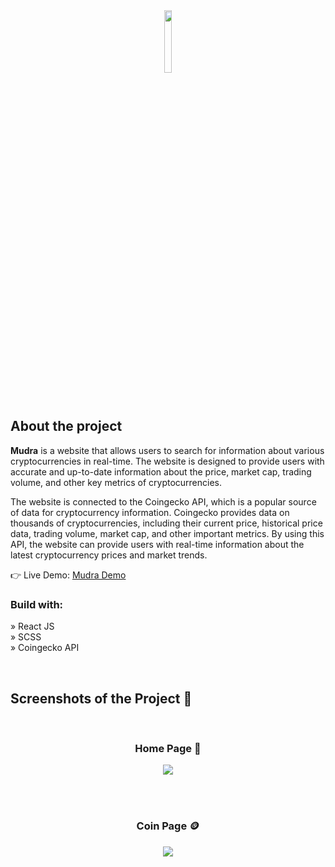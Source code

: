 <div align='center'><img style="width:16%" src='https://user-images.githubusercontent.com/105128267/220607693-29987a1c-8f0d-4835-9bfe-3b5c9f326b17.png'/></div>

<h2>About the project</h2>

<p><b>Mudra</b> is a website that allows users to search for information about various cryptocurrencies in real-time. The website is designed to provide users with accurate and up-to-date information about the price, market cap, trading volume, and other key metrics of cryptocurrencies. <br/>

The website is connected to the Coingecko API, which is a popular source of data for cryptocurrency information. Coingecko provides data on thousands of cryptocurrencies, including their current price, historical price data, trading volume, market cap, and other important metrics. By using this API, the website can provide users with real-time information about the latest cryptocurrency prices and market trends.
</p>

👉 Live Demo: <a href='https://mudra-parmarths-projects-b83c906e.vercel.app/'>Mudra Demo</a>

<h3>Build with:</h3>

» React JS <br>
» SCSS  <br>
» Coingecko API <br>

<br>

<h2>Screenshots of the Project 📸</h2>
<br>
<h3 align='center'>Home Page 🏡</h3>

<div align='center'>
<img src='https://user-images.githubusercontent.com/105128267/220608661-496fee0b-740a-476f-afa5-be9889c3c798.png'/>

</div>

<br><br>

<h3 align='center'>Coin Page 🪙</h3>

<div align='center'>
<img src='https://user-images.githubusercontent.com/105128267/220609015-e64cb000-b8d2-41ce-8a9a-e610d2f1ae5b.png'/>
</div>
